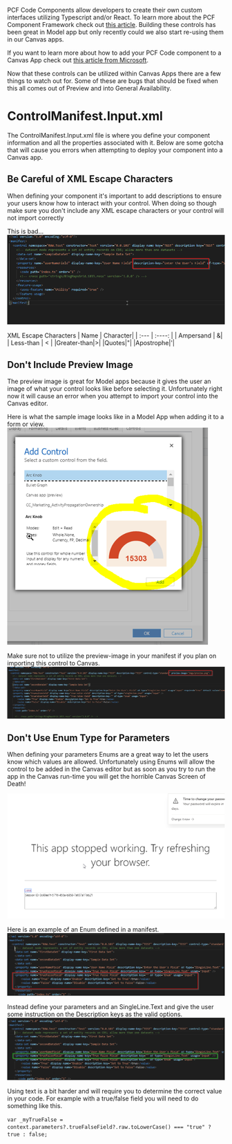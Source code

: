 PCF Code Components allow developers to create their own custom interfaces utilizing Typescript and/or React.  To learn more about the PCF Component Framework check out [this article](https://docs.microsoft.com/en-us/powerapps/developer/component-framework/custom-controls-overview).  Building these controls has been great in Model app but only recently could we also start re-using them in our Canvas apps. 

If you want to learn more about how to add your PCF Code component to a Canvas App check out [this article from Microsoft](https://docs.microsoft.com/en-us/powerapps/developer/component-framework/component-framework-for-canvas-apps).

Now that these controls can be utilized within Canvas Apps there are a few things to watch out for. Some of these are bugs that should be fixed when this all comes out of Preview and into General Availability. 

# ControlManifest.Input.xml
The ControlManifest.Input.xml file is where you define your component information and all the properties associated with it.  Below are some gotcha that will cause you errors when attempting to deploy your component into a Canvas app.

## Be Careful of XML Escape Characters
When defining your component it's important to add descriptions to ensure your users know how to interact with your control.  When doing so though make sure you don't include any XML escape characters or your control will not import correctly 

This is bad...
![No Escape Characters](https://github.com/rwilson504/Blogger/blob/master/PCF-Code-Control-Canvas-Gotchas/manifest-escap-character.png?raw=true)

XML Escape Characters
| Name      | Character|
| :---        |    :----:   |
| Ampersand      | &|
| Less-than   | <        |
|Greater-than|>|
|Quotes|"|
|Apostrophe|'|


## Don't Include Preview Image
The preview image is great for Model apps because it gives the user an image of what your control looks like before selecting it.  Unfortunately right now it will cause an error when you attempt to import your control into the Canvas editor.

Here is what the sample image looks like in a Model App when adding it to a form or view.
![Preview Image Sample](https://github.com/rwilson504/Blogger/blob/master/PCF-Code-Control-Canvas-Gotchas/preview-image.png?raw=true)

Make sure not to utilize the preview-image in your manifest if you plan on importing this control to Canvas.
![Preview Image in Manifest](https://github.com/rwilson504/Blogger/blob/master/PCF-Code-Control-Canvas-Gotchas/namifest-preview-image.png?raw=true)

## Don't Use Enum Type for Parameters
When defining your parameters Enums are a great way to let the users know which values are allowed.  Unfortunately using Enums will allow the control to be added in the Canvas editor but as soon as you try to run the app in the Canvas run-time you will get the horrible Canvas Screen of Death!

![Canvas Screen of Death](https://github.com/rwilson504/Blogger/blob/master/PCF-Code-Control-Canvas-Gotchas/canvas-screen-of-death.png?raw=true)

Here is an example of an Enum defined in a manifest.
![Manifest With Enum](https://github.com/rwilson504/Blogger/blob/master/PCF-Code-Control-Canvas-Gotchas/manifest-enum-dont.png?raw=true)

Instead define your parameters and an SingleLine.Text and give the user some instruction on the Description keys as the valid options.
![Use SingleLine.Text Instead](https://github.com/rwilson504/Blogger/blob/master/PCF-Code-Control-Canvas-Gotchas/manifest-enum-do.png?raw=true)

Using text is a bit harder and will require you to determine the correct value in your code. For example with a true/false field you will need to do something like this.

``var _myTrueFalse = context.parameters?.trueFalseField?.raw.toLowerCase() === "true" ? true : false;``
<!--stackedit_data:
eyJoaXN0b3J5IjpbMzgwNDY4OTY4LC02Mjg4MzUwNzcsMTU1Mj
Y0NzUwMCwtMzA4MjA2NjcwLC03MDc3NjU4MDRdfQ==
-->